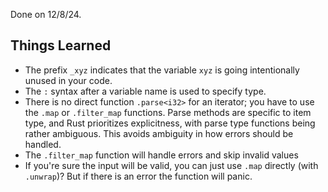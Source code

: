 Done on 12/8/24.

## Things Learned

 * The prefix `_xyz` indicates that the variable `xyz` is going intentionally unused in your code.
 * The `:` syntax after a variable name is used to specify type.
 * There is no direct function `.parse<i32>` for an iterator; you have to use the `.map` or `.filter_map` functions. Parse methods are specific to item type, and Rust prioritizes explicitness, with parse type functions being rather ambiguous. This avoids ambiguity in how errors should be handled.
 * The `.filter_map` function will handle errors and skip invalid values
 * If you're sure the input will be valid, you can just use `.map` directly (with `.unwrap`)? But if there is an error the function will panic.
